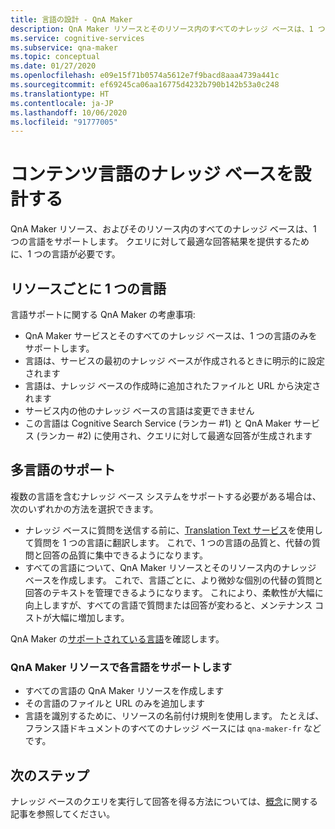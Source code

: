 ```yaml
---
title: 言語の設計 - QnA Maker
description: QnA Maker リソースとそのリソース内のすべてのナレッジ ベースは、1 つの言語をサポートします。 クエリに対して最適な回答結果を提供するために、1 つの言語が必要です。
ms.service: cognitive-services
ms.subservice: qna-maker
ms.topic: conceptual
ms.date: 01/27/2020
ms.openlocfilehash: e09e15f71b0574a5612e7f9bacd8aaa4739a441c
ms.sourcegitcommit: ef69245ca06aa16775d4232b790b142b53a0c248
ms.translationtype: HT
ms.contentlocale: ja-JP
ms.lasthandoff: 10/06/2020
ms.locfileid: "91777005"
---
```

# <a name="design-knowledge-base-for-content-language"></a>コンテンツ言語のナレッジ ベースを設計する

QnA Maker リソース、およびそのリソース内のすべてのナレッジ ベースは、1 つの言語をサポートします。 クエリに対して最適な回答結果を提供するために、1 つの言語が必要です。

## <a name="single-language-per-resource"></a>リソースごとに 1 つの言語

言語サポートに関する QnA Maker の考慮事項:

* QnA Maker サービスとそのすべてのナレッジ ベースは、1 つの言語のみをサポートします。
* 言語は、サービスの最初のナレッジ ベースが作成されるときに明示的に設定されます
* 言語は、ナレッジ ベースの作成時に追加されたファイルと URL から決定されます
* サービス内の他のナレッジ ベースの言語は変更できません
* この言語は Cognitive Search Service (ランカー #1) と QnA Maker サービス (ランカー #2) に使用され、クエリに対して最適な回答が生成されます

## <a name="supporting-multiple-languages"></a>多言語のサポート

複数の言語を含むナレッジ ベース システムをサポートする必要がある場合は、次のいずれかの方法を選択できます。

* ナレッジ ベースに質問を送信する前に、[Translation Text サービス](../../translator/translator-info-overview.md)を使用して質問を 1 つの言語に翻訳します。 これで、1 つの言語の品質と、代替の質問と回答の品質に集中できるようになります。
* すべての言語について、QnA Maker リソースとそのリソース内のナレッジ ベースを作成します。 これで、言語ごとに、より微妙な個別の代替の質問と回答のテキストを管理できるようになります。 これにより、柔軟性が大幅に向上しますが、すべての言語で質問または回答が変わると、メンテナンス コストが大幅に増加します。

QnA Maker の[サポートされている言語](../overview/language-support.md)を確認します。

### <a name="support-each-language-with-a-qna-maker-resource"></a>QnA Maker リソースで各言語をサポートします

* すべての言語の QnA Maker リソースを作成します
* その言語のファイルと URL のみを追加します
* 言語を識別するために、リソースの名前付け規則を使用します。 たとえば、フランス語ドキュメントのすべてのナレッジ ベースには `qna-maker-fr` などです。

## <a name="next-steps"></a>次のステップ

ナレッジ ベースのクエリを実行して回答を得る方法については、[概念](query-knowledge-base.md)に関する記事を参照してください。